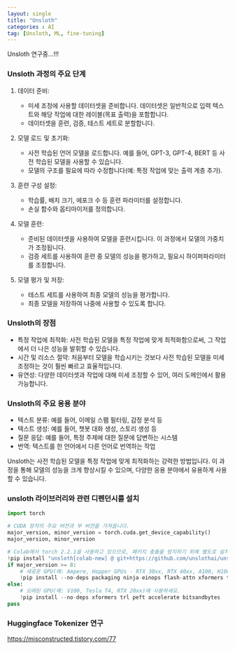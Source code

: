 ```yaml
---
layout: single
title: "Unsloth"
categories : AI
tag: [Unsloth, ML, fine-tuning]
---
```


Unsloth 연구중...!!!

### Unsloth 과정의 주요 단계

1. 데이터 준비:
    - 미세 조정에 사용할 데이터셋을 준비합니다. 데이터셋은 일반적으로 입력 텍스트와 해당 작업에 대한 레이블(목표 출력)을 포함합니다.
    - 데이터셋을 훈련, 검증, 테스트 세트로 분할합니다.

2. 모델 로드 및 초기화:
    - 사전 학습된 언어 모델을 로드합니다. 예를 들어, GPT-3, GPT-4, BERT 등 사전 학습된 모델을 사용할 수 있습니다.
    - 모델의 구조를 필요에 따라 수정합니다(예: 특정 작업에 맞는 출력 계층 추가).

3. 훈련 구성 설정:
    - 학습률, 배치 크기, 에포크 수 등 훈련 파라미터를 설정합니다.
    - 손실 함수와 옵티마이저를 정의합니다.

4. 모델 훈련:
    - 준비된 데이터셋을 사용하여 모델을 훈련시킵니다. 이 과정에서 모델의 가중치가 조정됩니다.
    - 검증 세트를 사용하여 훈련 중 모델의 성능을 평가하고, 필요시 하이퍼파라미터를 조정합니다.

5. 모델 평가 및 저장:
    - 테스트 세트를 사용하여 최종 모델의 성능을 평가합니다.
    - 최종 모델을 저장하여 나중에 사용할 수 있도록 합니다.

### Unsloth의 장점
- 특정 작업에 최적화: 사전 학습된 모델을 특정 작업에 맞게 최적화함으로써, 그 작업에서 더 나은 성능을 발휘할 수 있습니다.
- 시간 및 리소스 절약: 처음부터 모델을 학습시키는 것보다 사전 학습된 모델을 미세 조정하는 것이 훨씬 빠르고 효율적입니다.
- 유연성: 다양한 데이터셋과 작업에 대해 미세 조정할 수 있어, 여러 도메인에서 활용 가능합니다.

### Unsloth의 주요 응용 분야
- 텍스트 분류: 예를 들어, 이메일 스팸 필터링, 감정 분석 등
- 텍스트 생성: 예를 들어, 챗봇 대화 생성, 스토리 생성 등
- 질문 응답: 예를 들어, 특정 주제에 대한 질문에 답변하는 시스템
- 번역: 텍스트를 한 언어에서 다른 언어로 번역하는 작업

Unsloth는 사전 학습된 모델을 특정 작업에 맞게 최적화하는 강력한 방법입니다. 이 과정을 통해 모델의 성능을 크게 향상시킬 수 있으며, 다양한 응용 분야에서 유용하게 사용할 수 있습니다.

### unsloth 라이브러리와 관련 디펜던시를 설치
```python
import torch

# CUDA 장치의 주요 버전과 부 버전을 가져옵니다.
major_version, minor_version = torch.cuda.get_device_capability()
major_version, minor_version

# Colab에서 torch 2.2.1을 사용하고 있으므로, 패키지 충돌을 방지하기 위해 별도로 설치해야 합니다.
!pip install "unsloth[colab-new] @ git+https://github.com/unslothai/unsloth.git"
if major_version >= 8:
    # 새로운 GPU(예: Ampere, Hopper GPUs - RTX 30xx, RTX 40xx, A100, H100, L40)에 사용하세요.
    !pip install --no-deps packaging ninja einops flash-attn xformers trl peft accelerate bitsandbytes
else:
    # 오래된 GPU(예: V100, Tesla T4, RTX 20xx)에 사용하세요.
    !pip install --no-deps xformers trl peft accelerate bitsandbytes
pass
```

### Huggingface Tokenizer 연구

https://misconstructed.tistory.com/77
